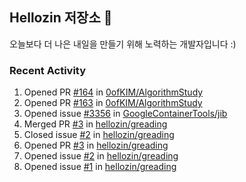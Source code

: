 ## Hellozin 저장소 🐥

오늘보다 더 나은 내일을 만들기 위해 노력하는 개발자입니다 :)

### Recent Activity

<!--START_SECTION:activity-->
1. Opened PR [#164](https://github.com/0ofKIM/AlgorithmStudy/pull/164) in [0ofKIM/AlgorithmStudy](https://github.com/0ofKIM/AlgorithmStudy)
2. Opened PR [#163](https://github.com/0ofKIM/AlgorithmStudy/pull/163) in [0ofKIM/AlgorithmStudy](https://github.com/0ofKIM/AlgorithmStudy)
3. Opened issue [#3356](https://github.com/GoogleContainerTools/jib/issues/3356) in [GoogleContainerTools/jib](https://github.com/GoogleContainerTools/jib)
4. Merged PR [#3](https://github.com/hellozin/greading/pull/3) in [hellozin/greading](https://github.com/hellozin/greading)
5. Closed issue [#2](https://github.com/hellozin/greading/issues/2) in [hellozin/greading](https://github.com/hellozin/greading)
6. Opened PR [#3](https://github.com/hellozin/greading/pull/3) in [hellozin/greading](https://github.com/hellozin/greading)
7. Opened issue [#2](https://github.com/hellozin/greading/issues/2) in [hellozin/greading](https://github.com/hellozin/greading)
8. Opened issue [#1](https://github.com/hellozin/greading/issues/1) in [hellozin/greading](https://github.com/hellozin/greading)
<!--END_SECTION:activity-->
<!--From https://github.com/jamesgeorge007/github-activity-readme-->

